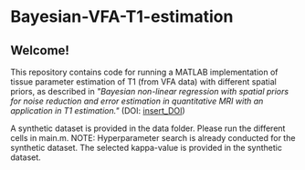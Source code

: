 # Bayesian-VFA-T1-estimation

## Welcome!

This repository contains code for running a MATLAB implementation of tissue parameter estimation of T1 (from VFA data) with different spatial priors, as described in 
_"Bayesian non-linear regression with spatial priors for noise reduction and error estimation in quantitative MRI with an application in T1 estimation."_ (DOI: [insert_DOI](https://www.com)) 

A synthetic dataset is provided in the data folder. Please run the different cells in main.m. NOTE: Hyperparameter search is already conducted for the synthetic dataset. The selected kappa-value is provided in the synthetic dataset.
